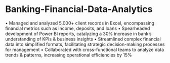 # Banking-Financial-Data-Analytics

•	Managed and analyzed 5,000+ client records in Excel, encompassing financial metrics such as income, deposits, and loans
•	Spearheaded development of Power BI reports, catalyzing a 30% increase in bank’s understanding of KPIs & business insights
•	Streamlined complex financial data into simplified formats, facilitating strategic decision-making processes for management
•	Collaborated with cross-functional teams to analyze data trends & patterns, increasing operational efficiencies by 15%

